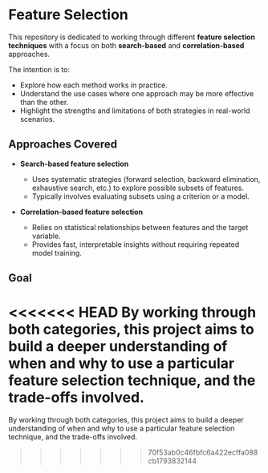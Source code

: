 # Feature Selection  

This repository is dedicated to working through different **feature selection techniques** with a focus on both **search-based** and **correlation-based** approaches.  

The intention is to:  
- Explore how each method works in practice.  
- Understand the use cases where one approach may be more effective than the other.  
- Highlight the strengths and limitations of both strategies in real-world scenarios.  

## Approaches Covered  
- **Search-based feature selection**  
  - Uses systematic strategies (forward selection, backward elimination, exhaustive search, etc.) to explore possible subsets of features.  
  - Typically involves evaluating subsets using a criterion or a model.  

- **Correlation-based feature selection**  
  - Relies on statistical relationships between features and the target variable.  
  - Provides fast, interpretable insights without requiring repeated model training.  

## Goal  
<<<<<<< HEAD
By working through both categories, this project aims to build a deeper understanding of when and why to use a particular feature selection technique, and the trade-offs involved. 
=======
By working through both categories, this project aims to build a deeper understanding of when and why to use a particular feature selection technique, and the trade-offs involved. 
>>>>>>> 70f53ab0c46fbfc6a422ecffa088cb1793832144
